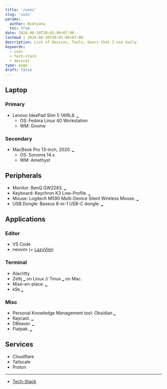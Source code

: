 ```yaml
---
title: '/uses'
slug: 'uses'
params:
  author: Widnyana
  toc: true
date: 2024-06-20T20:01:00+07:00
lastmod : 2024-06-20T20:01:00+07:00
description: List of Devices, Tools, Gears that I use daily.
keywords:
  - uses
  - tech-stack
  - devices
type: page
draft: false
---
```




## Laptop

### Primary  

- Lenovo IdeaPad Slim 5 14IRL8. [_](https://psref.lenovo.com/syspool/Sys/PDF/IdeaPad/IdeaPad_Slim_5_14IRL8/IdeaPad_Slim_5_14IRL8_Spec.pdf)
  - OS: Fedora Linux 40 Workstation
  - WM: Gnome

### Secondary

- MacBook Pro 13-inch, 2020. [_](https://support.apple.com/en-us/111893)
  - OS: Sonoma 14.x
  - WM: Amethyst


## Peripherals

- Monitor: BenQ GW2283. [_](https://www.benq.com/en-us/monitor/home/gw2283.html) 
- Keyboard: Keychron K3 Low-Profile. [_](https://www.keychron.com/products/keychron-k3-wireless-mechanical-keyboard)
- Mouse: Logitech M590 Multi-Device Silent Wireless Mouse. [_](https://www.logitech.com/en-us/products/mice/m590-silent-wireless-mouse.html)
- USB Dongle: Baseus 8-in-1 USB-C dongle. [_](https://baseusonline.com/product/60/baseus-metal-gleam-series-8-in-1-multifunctional-type-c-hub-docking-station)

## Applications

### Editor

- VS Code
- neovim (+ [LazyVim](http://www.lazyvim.org/))

### Terminal

- Alacritty
- Zellij [_](https://zellij.dev/) on Linux // Tmux [_](https://github.com/tmux/tmux/wiki) on Mac.
- Mise-en-place. [_](https://mise.jdx.dev/)
- k9s [_](https://k9s.io)

### Misc
- Personal Knowledge Management tool: Obsidian [_](http://obsidian.md/)
- Raycast. [_](https://www.raycast.com/)
- DBeaver. [_](https://dbeaver.io/)
- Flatpak. [_](https://flatpak.org/)

## Services

- Cloudflare
- Tailscale
- Proton


---

- [Tech-Stack](/tech-stack)